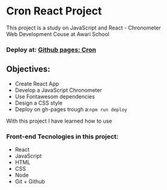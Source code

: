# Cron React Project  
  
This project is a study on JavaScript and React - Chronometer  
Web Development Couse at Awari School  
  
### Deploy at: <a href="https://malanski.github.io/cron/">Github pages: Cron</a>

## Objectives:
- Create React App
- Develop a JavaScript Chronometer  
- Use Fontawesom dependencies 
- Design a CSS style 
- Deploy on gh-pages trough a:`npm run deploy` 

With this project I have learned how to use 

### Front-end Tecnologies in this project:
- React  
- JavaScript
- HTML
- CSS
- Node
- Git + Github




